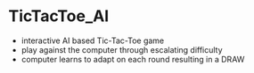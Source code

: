 # TicTacToe_AI

- interactive AI based Tic-Tac-Toe game
- play against the computer through escalating difficulty
- computer learns to adapt on each round resulting in a DRAW
